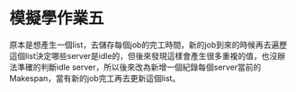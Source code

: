 # 模擬學作業五
原本是想產生一個list，去儲存每個job的完工時間，新的job到來的時候再去遍歷這個list決定哪些server是idle的，但後來發現這樣會產生很多重複的值，也沒辦法準確的判斷idle server，所以後來改為新增一個紀錄每個server當前的Makespan，當有新的job完工再去更新這個list。